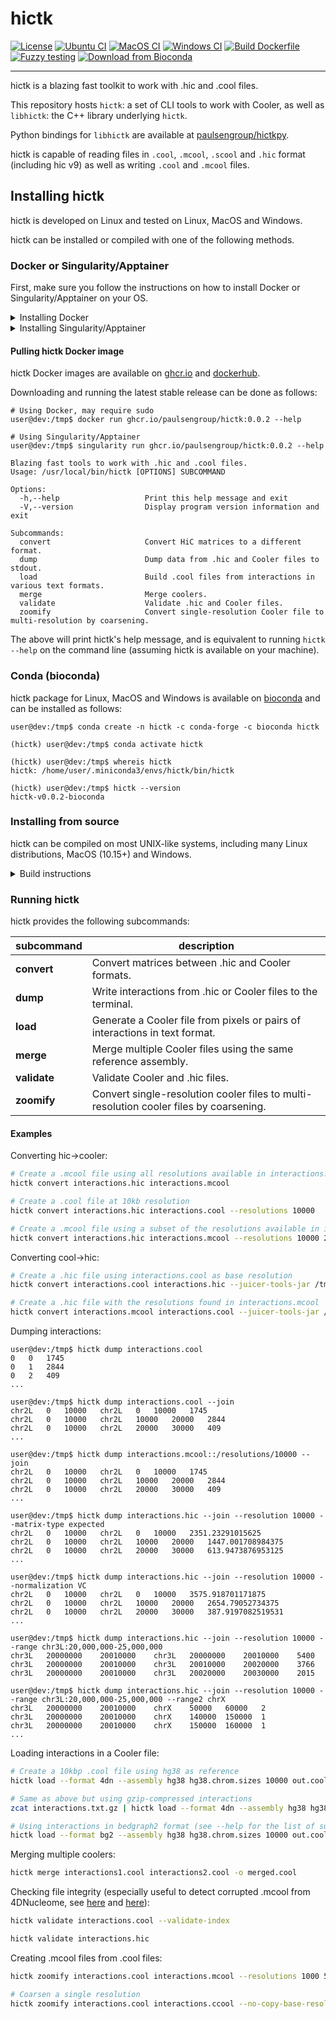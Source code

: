 <!--
Copyright (C) 2023 Roberto Rossini <roberros@uio.no>

SPDX-License-Identifier: MIT
-->

# hictk

[![License](https://img.shields.io/badge/license-MIT-green)](./LICENSE)
[![Ubuntu CI](https://github.com/paulsengroup/hictk/actions/workflows/ubuntu-ci.yml/badge.svg)](https://github.com/paulsengroup/hictk/actions/workflows/ubuntu-ci.yml)
[![MacOS CI](https://github.com/paulsengroup/hictk/actions/workflows/macos-ci.yml/badge.svg)](https://github.com/paulsengroup/hictk/actions/workflows/macos-ci.yml)
[![Windows CI](https://github.com/paulsengroup/hictk/actions/workflows/windows-ci.yml/badge.svg)](https://github.com/paulsengroup/hictk/actions/workflows/windows-ci.yml)
[![Build Dockerfile](https://github.com/paulsengroup/hictk/actions/workflows/build-dockerfile.yml/badge.svg)](https://github.com/paulsengroup/hictk/actions/workflows/build-dockerfile.yml)
[![Fuzzy testing](https://github.com/paulsengroup/hictk/actions/workflows/fuzzy-testing.yml/badge.svg)](https://github.com/paulsengroup/hictk/actions/workflows/fuzzy-testing.yml)
[![Download from Bioconda](https://img.shields.io/conda/vn/bioconda/hictk?label=bioconda&logo=Anaconda)](https://anaconda.org/bioconda/hictk)

<!-- [![Zenodo DOI]()]() -->
---

hictk is a blazing fast toolkit to work with .hic and .cool files.

This repository hosts `hictk`: a set of CLI tools to work with Cooler, as well as `libhictk`: the C++ library underlying `hictk`.

Python bindings for `libhictk` are available at [paulsengroup/hictkpy](https://github.com/paulsengroup/hictkpy).

hictk is capable of reading files in `.cool`, `.mcool`, `.scool` and `.hic` format (including hic v9) as well as writing `.cool` and `.mcool` files.

## Installing hictk

hictk is developed on Linux and tested on Linux, MacOS and Windows.

hictk can be installed or compiled with one of the following methods.

### Docker or Singularity/Apptainer

First, make sure you follow the instructions on how to install Docker or Singularity/Apptainer on your OS.

<details>
<summary>Installing Docker</summary>

The following instructions assume you have root/admin permissions.

- [Linux](https://docs.docker.com/desktop/install/linux-install/#generic-installation-steps/)
- [MacOS](https://docs.docker.com/desktop/install/mac-install/)
- [Windows](https://docs.docker.com/desktop/install/windows-install/)

On some Linux distributions just installing Docker is not enough.
You also need to start (and optionally enable) the appropriate service(s).
This is usually done with one of the following:

```bash
sudo systemctl start docker
sudo systemctl start docker.service
```

Refer to [Docker](https://docs.docker.com/engine/install/) or your distribution documentation for more details.

</details>

<details>
<summary>Installing Singularity/Apptainer</summary>

The following instructions assume you have root/admin permissions.

Apptainer can be easily installed using your system package manager.

[Here](https://apptainer.org/docs/admin/main/installation.html#install-from-pre-built-packages) you can find instructions for common Linux distributions such as Ubuntu.

Even if your distribution is not listed in the above documentation, your system package manager likely includes a package for Singularity or Apptainer. If this is not the case, then you must install Apptainer from source (instructions available [here](https://github.com/apptainer/apptainer/blob/release-1.1/INSTALL.md)).

</details>

#### Pulling hictk Docker image

hictk Docker images are available on [ghcr.io](https://github.com/paulsengroup/hictk/pkgs/container/hictk)
and [dockerhub](https://hub.docker.com/repository/docker/paulsengroup/hictk).

Downloading and running the latest stable release can be done as follows:

```console
# Using Docker, may require sudo
user@dev:/tmp$ docker run ghcr.io/paulsengroup/hictk:0.0.2 --help

# Using Singularity/Apptainer
user@dev:/tmp$ singularity run ghcr.io/paulsengroup/hictk:0.0.2 --help

Blazing fast tools to work with .hic and .cool files.
Usage: /usr/local/bin/hictk [OPTIONS] SUBCOMMAND

Options:
  -h,--help                   Print this help message and exit
  -V,--version                Display program version information and exit

Subcommands:
  convert                     Convert HiC matrices to a different format.
  dump                        Dump data from .hic and Cooler files to stdout.
  load                        Build .cool files from interactions in various text formats.
  merge                       Merge coolers.
  validate                    Validate .hic and Cooler files.
  zoomify                     Convert single-resolution Cooler file to multi-resolution by coarsening.
```

The above will print hictk's help message, and is equivalent to running `hictk --help` on the command line (assuming hictk is available on your machine).


### Conda (bioconda)

hictk package for Linux, MacOS and Windows is available on [bioconda](https://anaconda.org/bioconda/hictk) and can be installed as follows:

```console
user@dev:/tmp$ conda create -n hictk -c conda-forge -c bioconda hictk

(hictk) user@dev:/tmp$ conda activate hictk

(hictk) user@dev:/tmp$ whereis hictk
hictk: /home/user/.miniconda3/envs/hictk/bin/hictk

(hictk) user@dev:/tmp$ hictk --version
hictk-v0.0.2-bioconda
```

### Installing from source


hictk can be compiled on most UNIX-like systems, including many Linux distributions, MacOS (10.15+) and Windows.

<details>
<summary>Build instructions</summary>

## Build instructions

Instructions assume hictk is being built on a UNIX environment.

Building on Windows follows the same logic but some of the commands may be slightly different.

### Build requirements

Compiling hictk requires a compiler toolchain supporting C++17, such as:

- GCC 8+
- Clang 8+
- Apple-Clang 10.0+

Furthermore, the following tools are required:
- CMake 3.25+
- Conan 2+
- git 2.7+
- make or ninja
- Python3.6+ (including `pip`, required to install Conan)


We recommend to install CMake and Conan in a Python [virtualenv](https://virtualenvwrapper.readthedocs.io/en/stable/), but you are of course free to install the build dependencies in any way you want.

```bash
python3 -m venv /tmp/venv
/tmp/venv/bin/python3 -m pip install pip setuptools --upgrade
/tmp/venv/bin/python3 -m pip  install 'cmake>=3.25' 'conan>=2' ninja

# NOTE: It's important to activate the venv after installing CMake
. /tmp/venv/bin/activate

whereis cmake  # cmake: /tmp/venv/bin/cmake
whereis conan  # conan: /tmp/venv/bin/conan
whereis ninja  # ninja: /tmp/venv/bin/ninja

cmake --version
conan --version

# Detect compiler toolchain. It is usually a good idea to explicitly set CC and CXX
CC=gcc CXX=g++ conan profile detect --force
```

#### Getting the source code

Download from the [Release](https://github.com/paulsengroup/hictk/releases) page (recommended).
```bash
mkdir /tmp/hictk
curl -L 'https://github.com/paulsengroup/hictk/archive/refs/tags/v0.0.2.tar.gz' | tar --strip-components=1 -C /tmp/hictk -xzf -
```

Using git.
```bash
git clone https://github.com/paulsengroup/hictk.git /tmp/hictk

cd /tmp/hictk
git checkout v0.0.2  # Skip this step if you want to build the latest commit from main
```

#### Compiling hictk

```bash
# Activate venv
. /tmp/venv/bin/activate

# Set these variables to the number of CPU cores available on your machine
# You can check this with e.g.
# python -c 'import multiprocessing as mp; print(mp.cpu_count())')
export CONAN_CPU_COUNT=8
export CMAKE_BUILD_PARALLEL_LEVEL=8

# Install/build dependencies with Conan
conan install --build=missing \
              -pr default \
              -s build_type=Release \
              -s compiler.cppstd=17 \
              --output-folder=./build/ \
              .

# This may take a while, as CMake will run Conan to build hictk dependencies.
# Do not pass -G Ninja if you want CMake to use make instead of ninja
cmake -DCMAKE_BUILD_TYPE=Release \
      -DCMAKE_PREFIX_PATH="$PWD/build" \
      -DHICTK_ENABLE_TESTING=ON \
      -DHICTK_BUILD_TOOLS=ON \
      -G Ninja \
      -S /tmp/hictk \
      -B /tmp/hictk/build

cmake --build /tmp/hictk/build
```

To override the default compiler used by CMake, pass the following arguments to the first CMake command: `-DCMAKE_C_COMPILER=path/to/cc -DCMAKE_CXX_COMPILER=path/to/c++`

We highly recommend using the same compiler when running Conan and CMake.

## Running automated tests

Steps outlined in this section are optional but highly recommended.

#### Unit tests

```bash
# Activate venv
. /tmp/venv/bin/activate

cd /tmp/hictk
ctest --test-dir build/   \
      --schedule-random   \
      --output-on-failure \
      --no-tests=error    \
      --timeout 120       \
      -j8  # Change this to the number of available CPU cores
```

A successful run of the test suite will produce an output like the following:
```console
user@dev:/tmp/hictk$ ctest --test-dir build/ ...
...
63/70 Test #21: Cooler: init files - SHORT .......................................   Passed    0.02 sec
64/70 Test #57: HiC: pixel selector fetch (observed NONE BP 10000) - LONG ........   Passed    1.53 sec
65/70 Test  #5: Cooler: index validation - SHORT .................................   Passed    3.83 sec
66/70 Test #17: Cooler: index validation - SHORT .................................   Passed    3.62 sec
67/70 Test #37: Cooler: utils merge - LONG .......................................   Passed    4.35 sec
68/70 Test #67: Transformers (cooler) - SHORT ....................................   Passed    4.11 sec
69/70 Test #36: Cooler: dataset random iteration - MEDIUM ........................   Passed    5.50 sec
70/70 Test #40: Cooler: dataset large read/write - LONG ..........................   Passed   11.47 sec

100% tests passed, 0 tests failed out of 70

Total Test time (real) =  12.03 sec
```

__All tests are expected to pass. Do not ignore test failures!__

<details>
<summary> Troubleshooting test failures </summary>
If one or more test fail, try the following troubleshooting steps before reaching out for help.

1. Make sure you are running `ctest` from the root of the source tree (`/tmp/hictk` if you are following the instructions).
2. Make sure you are passing the correct build folder to `--test-dir`. Pass the absolute path if necessary (i.e. `--test-dir=/tmp/hictk/build/` if you are following the instructions).
3. Re-run `ctest` with `-j1`. This can be necessary on machines with very little memory (e.g. less than 2GB).
4. Before running `ctest`, create a temporary folder where your user has read-write permissions and where there are at least 100-200MB of space available.
   Then set variable `TMPDIR` to that folder and re-run `ctest`.
5.  Checksum the test dataset located under `test/data/` by running `sha256sum -c checksums.sha256`.
    If the checksumming fails or the folder doesn't exist, download and extract the `.tar.xz` file listed in file `cmake/FetchTestDataset.cmake`. Make sure you run `tar -xf` from the root of the repository (`/tmp/hictk` if you are following the instructions).

Example:
```bash
# Activate venv
. /tmp/venv/bin/activate

cd /tmp/hictk

# Make sure this is the URL listed  in file cmake/FetchTestDataset.cmake
curl -L 'https://zenodo.org/record/8143316/files/hictk_test_data.tar.xz?download=1' | tar -xJf -

# This should print "OK" if the check is successful
(cd test/data && sha256sum --quiet -c checksums.sha256 && 2>&1 echo OK)

mkdir ~/hictk-test-dir  # Remember to delete this folder

TMPDIR="$HOME/hictk-test-dir"      \
ctest --test-dir=/tmp/hictk/build/ \
      --schedule-random            \
      --output-on-failure          \
      --no-tests=error             \
      --timeout 600                \
      -j1

# rm -r ~/hictk-test-dir
```

If after trying the above steps the tests are still failing, feel free to start [discussion](https://github.com/paulsengroup/hictk/discussions) asking for help.

</details>


#### Integration tests

The integration test scripts depend on the following tools:

- cooler>=0.9
- java
- [juicer_tools](https://github.com/aidenlab/Juicebox/releases/latest) or [hic_tools](https://github.com/aidenlab/HiCTools/releases/latest)
- xz
- common UNIX shell commands

cooler can be installed using pip:
```bash
/tmp/venv/bin/pip3 install 'cooler>=0.9'
```

juicer_tools and hic_tools do not need to be installed, downloading the JAR file is enough:
```bash
curl -L 'https://github.com/aidenlab/HiCTools/releases/download/v3.30.00/hic_tools.3.30.00.jar' -o /tmp/hictk/hic_tools.jar
```

If not already installed, `xz` can usually be installed with your system package manager (on some Linux distributions the relevant package is called `xz-utils`).

```bash
# Activate venv
. /tmp/venv/bin/activate

cd /tmp/hictk

# hictk convert
test/scripts/hictk_convert_cool2hic.sh build/src/hictk/hictk juicer_tools.jar
test/scripts/hictk_convert_hic2cool.sh build/src/hictk/hictk

# hictk dump
test/scripts/hictk_dump_balanced.sh build/src/hictk/hictk
test/scripts/hictk_dump_bins.sh build/src/hictk/hictk
test/scripts/hictk_dump_chroms.sh build/src/hictk/hictk
test/scripts/hictk_dump_cis.sh build/src/hictk/hictk
test/scripts/hictk_dump_gw.sh build/src/hictk/hictk
test/scripts/hictk_dump_trans.sh build/src/hictk/hictk

# hictk load (sorted)
test/scripts/hictk_load_4dn.sh build/src/hictk/hictk sorted
test/scripts/hictk_load_bg2.sh build/src/hictk/hictk sorted
test/scripts/hictk_load_coo.sh build/src/hictk/hictk sorted

# hictk load (unsorted)
test/scripts/hictk_load_4dn.sh build/src/hictk/hictk unsorted
test/scripts/hictk_load_bg2.sh build/src/hictk/hictk unsorted
test/scripts/hictk_load_coo.sh build/src/hictk/hictk unsorted

# hictk merge
test/scripts/hictk_merge.sh build/src/hictk/hictk

# hictk validate
test/scripts/hictk_validate.sh build/src/hictk/hictk

# hictk zoomify
test/scripts/hictk_zoomify.sh build/src/hictk/hictk
```

## Installation

Once all tests have passed, `hictk` can be installed as follows:

```console
# Activate venv
user@dev:/tmp$ . /tmp/venv/bin/activate

# Install system-wide (requires root/admin rights)
user@dev:/tmp$ cmake --install /tmp/hictk/build
-- Install configuration: "Release"
-- Installing: /usr/local/bin/hictk
-- Set runtime path of "/usr/local/bin/hictk" to ""
-- Up-to-date: /usr/local/share/licenses/hictk/LICENSE
...

# Alternatively, install to custom path
user@dev:/tmp$ cmake --install /tmp/hictk/build --prefix "$HOME/.local/"
-- Install configuration: "Release"
-- Installing: /home/user/.local/bin/hictk
-- Set runtime path of "/home/user/.local/bin/hictk" to ""
-- Up-to-date: /home/user/.local/share/licenses/hictk/LICENSE
...
```

## Cleaning build artifacts

After successfully compiling hictk the following folders safely be removed:
- Python virtualenv: `/tmp/venv`
- hictk source tree: `/tmp/hictk`

If you are not using Conan in any other project feel free to also delete Conan's folder `~/.conan2/`

</details>


### Running hictk

hictk provides the following subcommands:

| subcommand   | description                                                                            |
|--------------|----------------------------------------------------------------------------------------|
| __convert__  | Convert matrices between .hic and Cooler formats.                                      |
| __dump__     | Write interactions from .hic or Cooler files to the terminal.                          |
| __load__     | Generate a Cooler file from pixels or pairs of interactions in text format.            |
| __merge__    | Merge multiple Cooler files using the same reference assembly.                         |
| __validate__ | Validate Cooler and .hic files.                                                        |
| __zoomify__  | Convert single-resolution cooler files to multi-resolution cooler files by coarsening. |

#### Examples

Converting hic->cooler:

```bash
# Create a .mcool file using all resolutions available in interactions.hic
hictk convert interactions.hic interactions.mcool

# Create a .cool file at 10kb resolution
hictk convert interactions.hic interactions.cool --resolutions 10000

# Create a .mcool file using a subset of the resolutions available in interactions.hic
hictk convert interactions.hic interactions.mcool --resolutions 10000 20000 50000
```

Converting cool->hic:

```bash
# Create a .hic file using interactions.cool as base resolution
hictk convert interactions.cool interactions.hic --juicer-tools-jar /tmp/hic_tools.jar

# Create a .hic file with the resolutions found in interactions.mcool
hictk convert interactions.mcool interactions.cool --juicer-tools-jar /tmp/hic_tools.jar
```

Dumping interactions:

```shell
user@dev:/tmp$ hictk dump interactions.cool
0	0	1745
0	1	2844
0	2	409
...

user@dev:/tmp$ hictk dump interactions.cool --join
chr2L	0	10000	chr2L	0	10000	1745
chr2L	0	10000	chr2L	10000	20000	2844
chr2L	0	10000	chr2L	20000	30000	409
...

user@dev:/tmp$ hictk dump interactions.mcool::/resolutions/10000 --join
chr2L	0	10000	chr2L	0	10000	1745
chr2L	0	10000	chr2L	10000	20000	2844
chr2L	0	10000	chr2L	20000	30000	409
...

user@dev:/tmp$ hictk dump interactions.hic --join --resolution 10000 --matrix-type expected
chr2L	0	10000	chr2L	0	10000	2351.23291015625
chr2L	0	10000	chr2L	10000	20000	1447.001708984375
chr2L	0	10000	chr2L	20000	30000	613.9473876953125
...

user@dev:/tmp$ hictk dump interactions.hic --join --resolution 10000 --normalization VC
chr2L	0	10000	chr2L	0	10000	3575.918701171875
chr2L	0	10000	chr2L	10000	20000	2654.79052734375
chr2L	0	10000	chr2L	20000	30000	387.9197082519531
...

user@dev:/tmp$ hictk dump interactions.hic --join --resolution 10000 --range chr3L:20,000,000-25,000,000
chr3L	20000000	20010000	chr3L	20000000	20010000	5400
chr3L	20000000	20010000	chr3L	20010000	20020000	3766
chr3L	20000000	20010000	chr3L	20020000	20030000	2015

user@dev:/tmp$ hictk dump interactions.hic --join --resolution 10000 --range chr3L:20,000,000-25,000,000 --range2 chrX
chr3L	20000000	20010000	chrX	50000	60000	2
chr3L	20000000	20010000	chrX	140000	150000	1
chr3L	20000000	20010000	chrX	150000	160000	1
...
```

Loading interactions in a Cooler file:

```bash
# Create a 10kbp .cool file using hg38 as reference
hictk load --format 4dn --assembly hg38 hg38.chrom.sizes 10000 out.cool < interactions.txt

# Same as above but using gzip-compressed interactions
zcat interactions.txt.gz | hictk load --format 4dn --assembly hg38 hg38.chrom.sizes 10000 out.cool

# Using interactions in bedgraph2 format (see --help for the list of supported formats)
hictk load --format bg2 --assembly hg38 hg38.chrom.sizes 10000 out.cool < interactions.txt
```

Merging multiple coolers:

```bash
hictk merge interactions1.cool interactions2.cool -o merged.cool
```

Checking file integrity (especially useful to detect corrupted .mcool from 4DNucleome, see [here](https://github.com/robomics/20221129_4dnucleome_bug_report) and [here](https://github.com/open2c/cooler/issues/319)):

```bash
hictk validate interactions.cool --validate-index

hictk validate interactions.hic
```

Creating .mcool files from .cool files:

```bash
hictk zoomify interactions.cool interactions.mcool --resolutions 1000 5000 10000 ...

# Coarsen a single resolution
hictk zoomify interactions.cool interactions.ccool --no-copy-base-resolution --resolutions 10000
```
